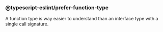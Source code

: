 ### @typescript-eslint/prefer-function-type

A function type is way easier to understand than an interface type with a single call signature.
